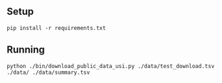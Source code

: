 ## Setup

```
pip install -r requirements.txt
```

## Running

```
python ./bin/download_public_data_usi.py ./data/test_download.tsv ./data/ ./data/summary.tsv
```